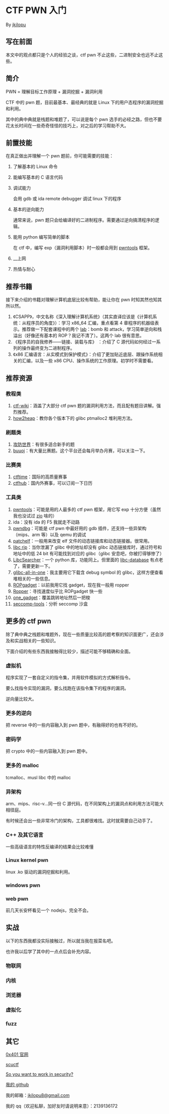 # CTF PWN 入门 

By [jkilopu](http://jkblog.site/)

## 写在前面

本文中的观点都只是个人的经验之谈，ctf pwn 不止这些，二进制安全也远不止这些。

## 简介

PWN = 理解目标工作原理 + 漏洞挖掘 + 漏洞利用

CTF 中的 pwn 题，目前最基本、最经典的就是 Linux 下的用户态程序的漏洞挖掘和利用。

其中的典中典就是栈题和堆题了，可以说是每个 pwn 选手的必经之路，但也不要花太长时间在一些奇奇怪怪的技巧上，对之后的学习帮助不大。

## 前置技能

在真正做出并理解一个 pwn 题前，你可能需要的技能：

1. 了解基本的 Linux 命令

2. 能编写基本的 C 语言代码

3. 调试能力

   会用 gdb 或 ida remote debugger 调试 linux 下的程序

4. 基本的逆向能力

   通常来说，pwn 题只会给编译好的二进制程序。需要通过逆向搞清程序的逻辑。

5. 能用 python 编写简单的脚本

   在 ctf 中，编写 exp（漏洞利用脚本）时一般都会用到 [pwntools](https://github.com/Gallopsled/pwntools) 框架。

6. __上网

7. 热情与耐心

## 推荐书籍

接下来介绍的书籍对理解计算机底层比较有帮助，能让你在 pwn 时知其然也知其所以然。

1. 《CSAPP》，中文名称《深入理解计算机系统》（其实直译应该是《计算机系统：从程序员的角度》）：学习 x86_64 汇编，重点看第 4 章程序的机器级表示。推荐做一下配套课程中的两个 [lab](http://csapp.cs.cmu.edu/3e/labs.html)：bomb 和 attack，学习简单逆向和栈溢出（好像还有基本的 ROP？我记不清了）。这两个 lab 很有意思。
2. 《程序员的自我修养——链接、装载与库》 ：介绍了 C 源代码如何经过一系列的操作最终变为二进制程序。
3. 《x86 汇编语言：从实模式到保护模式》：介绍了更加贴近底层、跟操作系统相关的汇编，以及一些 x86 CPU、操作系统的工作原理。初学时不需要看。

## 推荐资源

### 教程类

1. [ctf-wiki](https://ctf-wiki.org/)：涵盖了大部分 ctf pwn 题的漏洞利用方法，而且配有题目讲解。强烈推荐。
2. [how2heap](https://github.com/shellphish/how2heap)：教你各个版本下的 glibc ptmalloc2 堆利用方法。

### 刷题类

1. [攻防世界](https://adworld.xctf.org.cn/task)：有很多适合新手的题
2. [buuoj](https://buuoj.cn/)：有大量比赛题。这个平台还会每月举办月赛，可以关注一下。

### 比赛类

1. [ctftime](https://ctftime.org/)：国际的高质量赛事
2. [ctfhub](https://www.ctfhub.com/#/calendar)：国内外赛事，可以订阅一下日历

### 工具类

1. [pwntools](https://github.com/Gallopsled/pwntools)：可能是用的人最多的 ctf pwn 框架，用它写 exp 十分方便（虽然我也没试过 [zio](https://github.com/zTrix/zio) 啥的）
2. ida：没有 ida 的 F5 我就走不动路
3. [pwndbg](https://github.com/pwndbg/pwndbg)：可能是 ctf pwn 中最好用的 gdb 插件，还支持一些异架构（mips、arm 等）以及 qemu 的调试
4. [patchelf](https://github.com/NixOS/patchelf)：一般用来改变 elf 文件的动态链接库和动态链接器。很常用。
5. [libc rip](https://libc.rip/)：当你泄漏了 glibc 中的地址却没有 glibc 动态链接库时，通过符号和地址中的低 24 bit 有可能找到对应的 glibc（glibc 安息吧，你被打得够惨了）
6. [LibcSearcher](https://github.com/lieanu/LibcSearcher)：一个 python 库，功能同上。但里面的 [libc-database](https://github.com/niklasb/libc-database) 有点老了，需要更新一下。
7. [glibc-all-in-one](https://github.com/matrix1001/glibc-all-in-one)：我主要用它下载含 debug symbol 的 glibc，这样方便查看堆相关的一些信息。
8. [ROPgadget](https://github.com/JonathanSalwan/ROPgadget)：以前我用它找 gadget，现在我一般用 ropper
9. [Ropper](https://github.com/sashs/Ropper)：寻找速度似乎比 ROPgadget 快一些
10. [one_gadget](https://github.com/david942j/one_gadget)：覆盖跳转地址然后一把梭
11. [seccomp-tools](https://github.com/david942j/seccomp-tools)：分析 seccomp 沙盒

## 更多的 ctf pwn

除了典中典之栈题和堆题外，现在一些质量比较高的题考察的知识面更广，还会涉及和实战相关的一些知识。

下面介绍的有些东西我接触得比较少，描述可能不够精确和全面。

### 虚拟机

程序实现了一套自定义的指令集，并用软件模拟的方式解析指令。

要么找指令实现的漏洞，要么找跑在该指令集下的程序的漏洞。

逆向量比较大。

### 更多的逆向

把 reverse 中的一些内容融入到 pwn 题中，有融得好的也有不好的。

### 密码学

把 crypto 中的一些内容融入到 pwn 题中。

### 更多的 malloc

tcmalloc、musl libc 中的 malloc

### 异架构

arm、mips、risc-v...同一份 C 源代码，在不同架构上的漏洞点和利用方法可能大相径庭。

有时候还会出一些非常冷门的架构，工具都很难找。这时就需要自己动手了。

### C++ 及其它语言

一些高级语言的特性反编译的结果会比较难懂

### Linux kernel pwn

linux .ko 驱动的漏洞挖掘和利用。

### windows pwn

### web pwn

前几天长安杯看见一个 nodejs，完全不会。

## 实战

以下的东西我都没实际接触过，所以就当我在报菜名吧。

也许我以后学了其中的一点点后会补充内容。

### 物联网

### 内核

### 浏览器

### 虚拟化

### fuzz

## 其它

[0x401 官网](https://www.0x401.com/)

[scuctf](https://www.scuctf.com)

[So you want to work in security?](http://ifsec.blogspot.com/2018/02/so-you-want-to-work-in-security-and-for.html) 

[我的 github](https://github.com/jkilopu)

我的邮箱：jkilopu8@gmail.com

我的 qq（欢迎私聊，加好友时请说明来意）：2139136172

